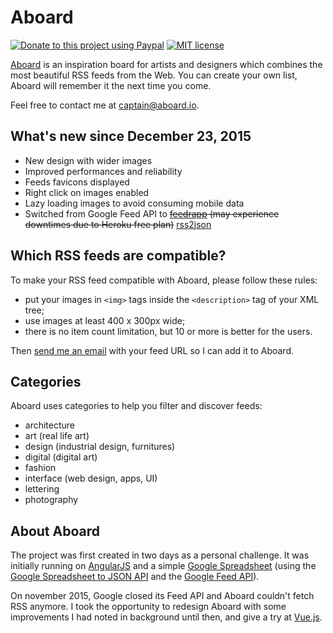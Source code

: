 # Aboard

[![Donate to this project using Paypal](https://img.shields.io/badge/donate-paypal-blue.svg?style=flat-square)](https://www.paypal.com/cgi-bin/webscr?cmd=_donations&business=captain%40aboard%2eio&lc=FR&item_name=aboard%2eio&currency_code=EUR&bn=PP%2dDonationsBF%3abtn_donate_SM%2egif%3aNonHosted)
[![MIT license](https://img.shields.io/badge/license-MIT-yellow.svg?style=flat-square)](https://opensource.org/licenses/MIT)

[Aboard](http://aboard.io) is an inspiration board for artists and designers which combines the most beautiful RSS feeds from the Web. You can create your own list, Aboard will remember it the next time you come.

Feel free to contact me at [captain@aboard.io](mailto:captain@aboard.io).

## What's new since December 23, 2015

- New design with wider images
- Improved performances and reliability
- Feeds favicons displayed
- Right click on images enabled
- Lazy loading images to avoid consuming mobile data
- Switched from Google Feed API to ~~[feedrapp](https://github.com/sdepold/feedrapp) (may experience downtimes due to Heroku free plan)~~ [rss2json](http://rss2json.com/)

## Which RSS feeds are compatible?

To make your RSS feed compatible with Aboard, please follow these rules:
- put your images in `<img>` tags inside the `<description>` tag of your XML tree;
- use images at least 400 x 300px wide;
- there is no item count limitation, but 10 or more is better for the users.

Then [send me an email](mailto:captain@aboard.io) with your feed URL so I can add it to Aboard.

## Categories

Aboard uses categories to help you filter and discover feeds:
- architecture
- art (real life art)
- design (industrial design, furnitures)
- digital (digital art)
- fashion
- interface (web design, apps, UI)
- lettering
- photography

## About Aboard

The project was first created in two days as a personal challenge. It was initially running on [AngularJS](http://angularjs.org) and a simple [Google Spreadsheet](https://docs.google.com/spreadsheets/d/1QgkAchwwtS8IH9GPBD-LPLY41_okXHGHw7UTFGa-a18) (using the [Google Spreadsheet to JSON API](https://developers.google.com/gdata/samples/spreadsheet_sample) and the [Google Feed API](https://developers.google.com/feed/)).

On november 2015, Google closed its Feed API and Aboard couldn't fetch RSS anymore. I took the opportunity to redesign Aboard with some improvements I had noted in background until then, and give a try at [Vue.js](http://vuejs.org/).
